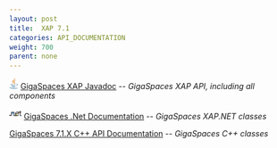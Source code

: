```yaml
---
layout: post
title:  XAP 7.1
categories: API_DOCUMENTATION
weight: 700
parent: none
---
```





![](/attachment_files/logos/java_icon.gif) [GigaSpaces XAP Javadoc](http://www.gigaspaces.com/docs/JavaDoc7.1/index.html) -- _GigaSpaces XAP API, including all components_

![](/attachment_files/logos/icon_dotnet.gif) [GigaSpaces .Net Documentation](http://www.gigaspaces.com/docs/dotnetdocs7.1) -- _GigaSpaces XAP.NET classes_

[GigaSpaces 7.1.X C+\+ API Documentation](http://www.gigaspaces.com/docs/cppdocs7.1) -- _GigaSpaces C+\+ classes_

